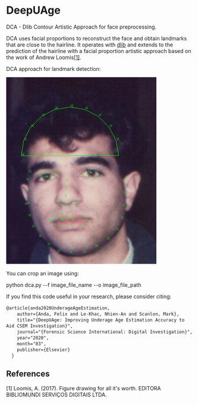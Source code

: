 # DeepUAge
DCA - Dlib Contour Artistic Approach for face preprocessing.

DCA uses facial proportions to reconstruct the face and obtain landmarks that are close to the hairline. 
It operates with [dlib] and extends to the prediction of the hairline with a facial proportion artistic approach
based on the work of Andrew Loomis[[1]](#1).  

DCA approach for landmark detection:

![alt text][logo]

You can crop an image using:

python dca.py --f image_file_name --o image_file_path


If you find this code useful in your research, please consider citing:

```
@article{anda2020UnderageAgeEstimation,
	author={Anda, Felix and Le-Khac, Nhien-An and Scanlon, Mark},
	title="{DeepUAge: Improving Underage Age Estimation Accuracy to Aid CSEM Investigation}",
	journal="{Forensic Science International: Digital Investigation}",
	year="2020",
	month="03",
	publisher={Elsevier}
  }
```

[logo]: https://github.com/4ND4/DeepUAge/blob/master/fgnet-artistic_contour.png "fgnet artistic contour"
[dlib]: http://dlib.net/

## References
<a id="1">[1]</a> 
Loomis, A. (2017). 
Figure drawing for all it's worth. 
EDITORA BIBLIOMUNDI SERVIÇOS DIGITAIS LTDA.
